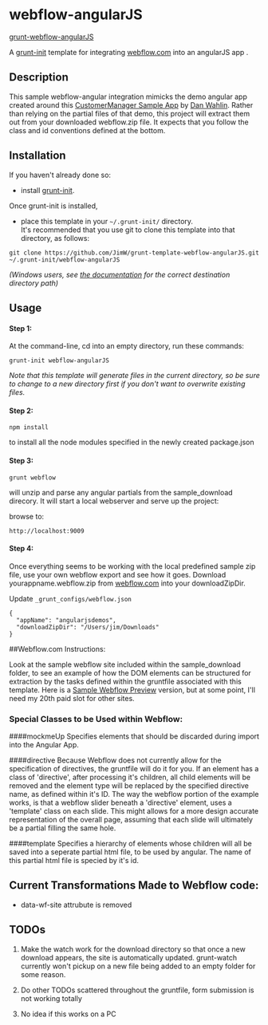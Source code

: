 # webflow-angularJS
[grunt-webflow-angularJS]
 
A [grunt-init] template for integrating [webflow.com] into an angularJS app .

## Description
 This sample webflow-angular integration mimicks the demo angular app created around this [CustomerManager Sample App] by [Dan Wahlin]. Rather than relying on the partial files of that demo, this project will extract them out from your downloaded webflow.zip file.  It expects that you follow the class and id conventions defined at the bottom.

[grunt-webflow-angularJS]: https://github.com/JimW/grunt-template-webflow-angularJS.git
[grunt-init]: http://gruntjs.com/project-scaffolding
[webflow.com]: https://webflow.com
[CustomerManager Sample App]: https://github.com/DanWahlin/CustomerManager
[Dan Wahlin]:http://weblogs.asp.net/dwahlin/video-tutorial-angularjs-fundamentals-in-60-ish-minutes
[Sample Webflow Preview]:https://webflow.com/design/angularjsdemos?preview=4827e2759f4c685919101def23ae3ca6

## Installation

If you haven't already done so:  

* install [grunt-init][].

Once grunt-init is installed, 

* place this template in your `~/.grunt-init/` directory.  
It's recommended that you use git to clone this template into that directory, as follows:  
```
git clone https://github.com/JimW/grunt-template-webflow-angularJS.git ~/.grunt-init/webflow-angularJS
```

_(Windows users, see [the documentation][grunt-init] for the correct destination directory path)_

## Usage

#### Step 1:

At the command-line, cd into an empty directory, run these commands:  

```
grunt-init webflow-angularJS
```

_Note that this template will generate files in the current directory, so be sure to change to a new directory first if you don't want to overwrite existing files._

#### Step 2:

```
npm install
```  
to install all the node modules specified in the newly created package.json

#### Step 3:
```
grunt webflow
```
will unzip and parse any angular partials from the sample_download direcory.  It will start a local webserver and serve up the project:  

browse to:
```
http://localhost:9009  
```

#### Step 4:
Once everything seems to be working with the local predefined sample zip file, use your own webflow export and see how it goes.
Download yourappname.webflow.zip from [webflow.com] into your downloadZipDir.

Update ```_grunt_configs/webflow.json```

```
{
  "appName": "angularjsdemos",  
  "downloadZipDir": "/Users/jim/Downloads"  
}
```

##Webflow.com Instructions:

Look at the sample webflow site included within the sample_download folder, to see an example of how the DOM elements can be structured for extraction by the tasks defined within the gruntfile associated with this template. Here is a [Sample Webflow Preview] version, but at some point, I'll need my 20th paid slot for other sites.

### Special Classes to be Used within Webflow:

####mockmeUp 
Specifies elements that should be discarded during import into the Angular App.

####directive 
Because Webflow does not currently allow for the specification of directives, the gruntfile will do it for you.  If an element has a class of 'directive', after processing it's children, all child elements will be removed and the element type will be replaced by the specified directive name, as defined within it's ID.  The way the webflow portion of the example works, is that a webflow slider beneath a 'directive' element, uses a 'template' class on each slide.  This might allows for a more design accurate representation of the overall page, assuming that each slide will ultimately be a partial filling the same hole.

####template
Specifies a hierarchy of elements whose children will all be saved into a seperate partial html file, to be used by angular.  The name of this partial html file is specied by it's id.

## Current Transformations Made to Webflow code:

 * data-wf-site attrubute is removed

## TODOs

1. Make the watch work for the download directory so that once a new download appears, the site is automatically updated.  grunt-watch currently won't pickup on a new file being added to an empty folder for some reason.  

2. Do other TODOs scattered throughout the gruntfile, form submission is not working totally

3. No idea if this works on a PC

